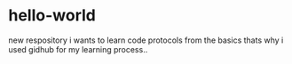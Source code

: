 # hello-world
new respository
i wants to learn code protocols from the basics thats why i used gidhub for my learning process..
